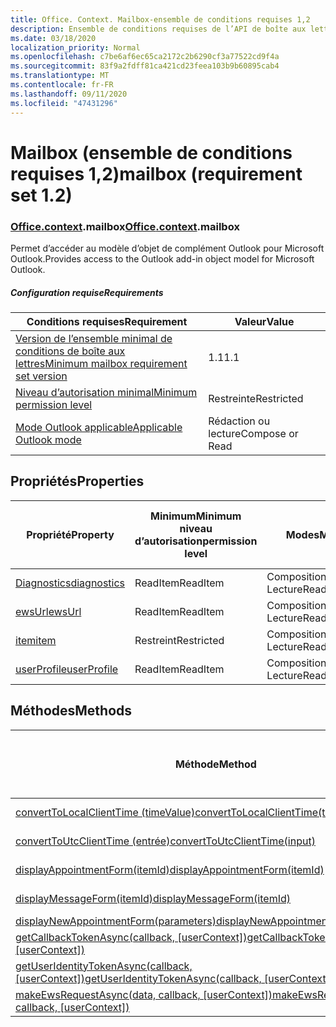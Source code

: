 ```yaml
---
title: Office. Context. Mailbox-ensemble de conditions requises 1,2
description: Ensemble de conditions requises de l’API de boîte aux lettres Outlook 1,2 du modèle objet boîte aux lettres.
ms.date: 03/18/2020
localization_priority: Normal
ms.openlocfilehash: c7be6af6ec65ca2172c2b6290cf3a77522cd9f4a
ms.sourcegitcommit: 83f9a2fdff81ca421cd23feea103b9b60895cab4
ms.translationtype: MT
ms.contentlocale: fr-FR
ms.lasthandoff: 09/11/2020
ms.locfileid: "47431296"
---
```

# <a name="mailbox-requirement-set-12"></a><span data-ttu-id="f2730-103">Mailbox (ensemble de conditions requises 1,2)</span><span class="sxs-lookup"><span data-stu-id="f2730-103">mailbox (requirement set 1.2)</span></span>

### <a name="officecontextmailbox"></a><span data-ttu-id="f2730-104">[Office](office.md)[.context](office.context.md).mailbox</span><span class="sxs-lookup"><span data-stu-id="f2730-104">[Office](office.md)[.context](office.context.md).mailbox</span></span>

<span data-ttu-id="f2730-105">Permet d’accéder au modèle d’objet de complément Outlook pour Microsoft Outlook.</span><span class="sxs-lookup"><span data-stu-id="f2730-105">Provides access to the Outlook add-in object model for Microsoft Outlook.</span></span>

##### <a name="requirements"></a><span data-ttu-id="f2730-106">Configuration requise</span><span class="sxs-lookup"><span data-stu-id="f2730-106">Requirements</span></span>

|<span data-ttu-id="f2730-107">Conditions requises</span><span class="sxs-lookup"><span data-stu-id="f2730-107">Requirement</span></span>| <span data-ttu-id="f2730-108">Valeur</span><span class="sxs-lookup"><span data-stu-id="f2730-108">Value</span></span>|
|---|---|
|[<span data-ttu-id="f2730-109">Version de l’ensemble minimal de conditions de boîte aux lettres</span><span class="sxs-lookup"><span data-stu-id="f2730-109">Minimum mailbox requirement set version</span></span>](../../requirement-sets/outlook-api-requirement-sets.md)| <span data-ttu-id="f2730-110">1.1</span><span class="sxs-lookup"><span data-stu-id="f2730-110">1.1</span></span>|
|[<span data-ttu-id="f2730-111">Niveau d’autorisation minimal</span><span class="sxs-lookup"><span data-stu-id="f2730-111">Minimum permission level</span></span>](../../../outlook/understanding-outlook-add-in-permissions.md)| <span data-ttu-id="f2730-112">Restreinte</span><span class="sxs-lookup"><span data-stu-id="f2730-112">Restricted</span></span>|
|[<span data-ttu-id="f2730-113">Mode Outlook applicable</span><span class="sxs-lookup"><span data-stu-id="f2730-113">Applicable Outlook mode</span></span>](../../../outlook/outlook-add-ins-overview.md#extension-points)| <span data-ttu-id="f2730-114">Rédaction ou lecture</span><span class="sxs-lookup"><span data-stu-id="f2730-114">Compose or Read</span></span>|

## <a name="properties"></a><span data-ttu-id="f2730-115">Propriétés</span><span class="sxs-lookup"><span data-stu-id="f2730-115">Properties</span></span>

| <span data-ttu-id="f2730-116">Propriété</span><span class="sxs-lookup"><span data-stu-id="f2730-116">Property</span></span> | <span data-ttu-id="f2730-117">Minimum</span><span class="sxs-lookup"><span data-stu-id="f2730-117">Minimum</span></span><br><span data-ttu-id="f2730-118">niveau d’autorisation</span><span class="sxs-lookup"><span data-stu-id="f2730-118">permission level</span></span> | <span data-ttu-id="f2730-119">Modes</span><span class="sxs-lookup"><span data-stu-id="f2730-119">Modes</span></span> | <span data-ttu-id="f2730-120">Type de retour</span><span class="sxs-lookup"><span data-stu-id="f2730-120">Return type</span></span> | <span data-ttu-id="f2730-121">Minimum</span><span class="sxs-lookup"><span data-stu-id="f2730-121">Minimum</span></span><br><span data-ttu-id="f2730-122">ensemble de conditions requises</span><span class="sxs-lookup"><span data-stu-id="f2730-122">requirement set</span></span> |
|---|---|---|---|:---:|
| [<span data-ttu-id="f2730-123">Diagnostics</span><span class="sxs-lookup"><span data-stu-id="f2730-123">diagnostics</span></span>](/javascript/api/outlook/office.mailbox?view=outlook-js-1.2&preserve-view=true#diagnostics) | <span data-ttu-id="f2730-124">ReadItem</span><span class="sxs-lookup"><span data-stu-id="f2730-124">ReadItem</span></span> | <span data-ttu-id="f2730-125">Composition</span><span class="sxs-lookup"><span data-stu-id="f2730-125">Compose</span></span><br><span data-ttu-id="f2730-126">Lecture</span><span class="sxs-lookup"><span data-stu-id="f2730-126">Read</span></span> | [<span data-ttu-id="f2730-127">Diagnostics</span><span class="sxs-lookup"><span data-stu-id="f2730-127">Diagnostics</span></span>](/javascript/api/outlook/office.diagnostics?view=outlook-js-1.2&preserve-view=true) | [<span data-ttu-id="f2730-128">1.1</span><span class="sxs-lookup"><span data-stu-id="f2730-128">1.1</span></span>](../requirement-set-1.1/outlook-requirement-set-1.1.md) |
| [<span data-ttu-id="f2730-129">ewsUrl</span><span class="sxs-lookup"><span data-stu-id="f2730-129">ewsUrl</span></span>](/javascript/api/outlook/office.mailbox?view=outlook-js-1.2&preserve-view=true#ewsurl) | <span data-ttu-id="f2730-130">ReadItem</span><span class="sxs-lookup"><span data-stu-id="f2730-130">ReadItem</span></span> | <span data-ttu-id="f2730-131">Composition</span><span class="sxs-lookup"><span data-stu-id="f2730-131">Compose</span></span><br><span data-ttu-id="f2730-132">Lecture</span><span class="sxs-lookup"><span data-stu-id="f2730-132">Read</span></span> | <span data-ttu-id="f2730-133">Chaîne</span><span class="sxs-lookup"><span data-stu-id="f2730-133">String</span></span> | [<span data-ttu-id="f2730-134">1.1</span><span class="sxs-lookup"><span data-stu-id="f2730-134">1.1</span></span>](../requirement-set-1.1/outlook-requirement-set-1.1.md) |
| [<span data-ttu-id="f2730-135">item</span><span class="sxs-lookup"><span data-stu-id="f2730-135">item</span></span>](office.context.mailbox.item.md) | <span data-ttu-id="f2730-136">Restreint</span><span class="sxs-lookup"><span data-stu-id="f2730-136">Restricted</span></span> | <span data-ttu-id="f2730-137">Composition</span><span class="sxs-lookup"><span data-stu-id="f2730-137">Compose</span></span><br><span data-ttu-id="f2730-138">Lecture</span><span class="sxs-lookup"><span data-stu-id="f2730-138">Read</span></span> | [<span data-ttu-id="f2730-139">Élément</span><span class="sxs-lookup"><span data-stu-id="f2730-139">Item</span></span>](/javascript/api/outlook/office.item?view=outlook-js-1.2&preserve-view=true) | [<span data-ttu-id="f2730-140">1.1</span><span class="sxs-lookup"><span data-stu-id="f2730-140">1.1</span></span>](../requirement-set-1.1/outlook-requirement-set-1.1.md) |
| [<span data-ttu-id="f2730-141">userProfile</span><span class="sxs-lookup"><span data-stu-id="f2730-141">userProfile</span></span>](/javascript/api/outlook/office.mailbox?view=outlook-js-1.2&preserve-view=true#userprofile) | <span data-ttu-id="f2730-142">ReadItem</span><span class="sxs-lookup"><span data-stu-id="f2730-142">ReadItem</span></span> | <span data-ttu-id="f2730-143">Composition</span><span class="sxs-lookup"><span data-stu-id="f2730-143">Compose</span></span><br><span data-ttu-id="f2730-144">Lecture</span><span class="sxs-lookup"><span data-stu-id="f2730-144">Read</span></span> | [<span data-ttu-id="f2730-145">Profil</span><span class="sxs-lookup"><span data-stu-id="f2730-145">UserProfile</span></span>](/javascript/api/outlook/office.userprofile?view=outlook-js-1.2&preserve-view=true) | [<span data-ttu-id="f2730-146">1.1</span><span class="sxs-lookup"><span data-stu-id="f2730-146">1.1</span></span>](../requirement-set-1.1/outlook-requirement-set-1.1.md) |

## <a name="methods"></a><span data-ttu-id="f2730-147">Méthodes</span><span class="sxs-lookup"><span data-stu-id="f2730-147">Methods</span></span>

| <span data-ttu-id="f2730-148">Méthode</span><span class="sxs-lookup"><span data-stu-id="f2730-148">Method</span></span> | <span data-ttu-id="f2730-149">Minimum</span><span class="sxs-lookup"><span data-stu-id="f2730-149">Minimum</span></span><br><span data-ttu-id="f2730-150">niveau d’autorisation</span><span class="sxs-lookup"><span data-stu-id="f2730-150">permission level</span></span> | <span data-ttu-id="f2730-151">Modes</span><span class="sxs-lookup"><span data-stu-id="f2730-151">Modes</span></span> | <span data-ttu-id="f2730-152">Minimum</span><span class="sxs-lookup"><span data-stu-id="f2730-152">Minimum</span></span><br><span data-ttu-id="f2730-153">ensemble de conditions requises</span><span class="sxs-lookup"><span data-stu-id="f2730-153">requirement set</span></span> |
|---|---|---|:---:|
| [<span data-ttu-id="f2730-154">convertToLocalClientTime (timeValue)</span><span class="sxs-lookup"><span data-stu-id="f2730-154">convertToLocalClientTime(timeValue)</span></span>](/javascript/api/outlook/office.mailbox?view=outlook-js-1.2&preserve-view=true#converttolocalclienttime-timevalue-) | <span data-ttu-id="f2730-155">ReadItem</span><span class="sxs-lookup"><span data-stu-id="f2730-155">ReadItem</span></span> | <span data-ttu-id="f2730-156">Composition</span><span class="sxs-lookup"><span data-stu-id="f2730-156">Compose</span></span><br><span data-ttu-id="f2730-157">Lecture</span><span class="sxs-lookup"><span data-stu-id="f2730-157">Read</span></span> | [<span data-ttu-id="f2730-158">1.1</span><span class="sxs-lookup"><span data-stu-id="f2730-158">1.1</span></span>](../requirement-set-1.1/outlook-requirement-set-1.1.md) |
| [<span data-ttu-id="f2730-159">convertToUtcClientTime (entrée)</span><span class="sxs-lookup"><span data-stu-id="f2730-159">convertToUtcClientTime(input)</span></span>](/javascript/api/outlook/office.mailbox?view=outlook-js-1.2&preserve-view=true#converttoutcclienttime-input-) | <span data-ttu-id="f2730-160">ReadItem</span><span class="sxs-lookup"><span data-stu-id="f2730-160">ReadItem</span></span> | <span data-ttu-id="f2730-161">Composition</span><span class="sxs-lookup"><span data-stu-id="f2730-161">Compose</span></span><br><span data-ttu-id="f2730-162">Lecture</span><span class="sxs-lookup"><span data-stu-id="f2730-162">Read</span></span> | [<span data-ttu-id="f2730-163">1.1</span><span class="sxs-lookup"><span data-stu-id="f2730-163">1.1</span></span>](../requirement-set-1.1/outlook-requirement-set-1.1.md) |
| [<span data-ttu-id="f2730-164">displayAppointmentForm(itemId)</span><span class="sxs-lookup"><span data-stu-id="f2730-164">displayAppointmentForm(itemId)</span></span>](/javascript/api/outlook/office.mailbox?view=outlook-js-1.2&preserve-view=true#displayappointmentform-itemid-) | <span data-ttu-id="f2730-165">ReadItem</span><span class="sxs-lookup"><span data-stu-id="f2730-165">ReadItem</span></span> | <span data-ttu-id="f2730-166">Composition</span><span class="sxs-lookup"><span data-stu-id="f2730-166">Compose</span></span><br><span data-ttu-id="f2730-167">Lecture</span><span class="sxs-lookup"><span data-stu-id="f2730-167">Read</span></span> | [<span data-ttu-id="f2730-168">1.1</span><span class="sxs-lookup"><span data-stu-id="f2730-168">1.1</span></span>](../requirement-set-1.1/outlook-requirement-set-1.1.md) |
| [<span data-ttu-id="f2730-169">displayMessageForm(itemId)</span><span class="sxs-lookup"><span data-stu-id="f2730-169">displayMessageForm(itemId)</span></span>](/javascript/api/outlook/office.mailbox?view=outlook-js-1.2&preserve-view=true#displaymessageform-itemid-) | <span data-ttu-id="f2730-170">ReadItem</span><span class="sxs-lookup"><span data-stu-id="f2730-170">ReadItem</span></span> | <span data-ttu-id="f2730-171">Composition</span><span class="sxs-lookup"><span data-stu-id="f2730-171">Compose</span></span><br><span data-ttu-id="f2730-172">Lecture</span><span class="sxs-lookup"><span data-stu-id="f2730-172">Read</span></span> | [<span data-ttu-id="f2730-173">1.1</span><span class="sxs-lookup"><span data-stu-id="f2730-173">1.1</span></span>](../requirement-set-1.1/outlook-requirement-set-1.1.md) |
| [<span data-ttu-id="f2730-174">displayNewAppointmentForm(parameters)</span><span class="sxs-lookup"><span data-stu-id="f2730-174">displayNewAppointmentForm(parameters)</span></span>](/javascript/api/outlook/office.mailbox?view=outlook-js-1.2&preserve-view=true#displaynewappointmentform-parameters-) | <span data-ttu-id="f2730-175">ReadItem</span><span class="sxs-lookup"><span data-stu-id="f2730-175">ReadItem</span></span> | <span data-ttu-id="f2730-176">Lecture</span><span class="sxs-lookup"><span data-stu-id="f2730-176">Read</span></span> | [<span data-ttu-id="f2730-177">1.1</span><span class="sxs-lookup"><span data-stu-id="f2730-177">1.1</span></span>](../requirement-set-1.1/outlook-requirement-set-1.1.md) |
| <span data-ttu-id="f2730-178">[getCallbackTokenAsync(callback, [userContext])](/javascript/api/outlook/office.mailbox?view=outlook-js-1.2&preserve-view=true#getcallbacktokenasync-callback--usercontext-)</span><span class="sxs-lookup"><span data-stu-id="f2730-178">[getCallbackTokenAsync(callback, [userContext])](/javascript/api/outlook/office.mailbox?view=outlook-js-1.2&preserve-view=true#getcallbacktokenasync-callback--usercontext-)</span></span> | <span data-ttu-id="f2730-179">ReadItem</span><span class="sxs-lookup"><span data-stu-id="f2730-179">ReadItem</span></span> | <span data-ttu-id="f2730-180">Composition</span><span class="sxs-lookup"><span data-stu-id="f2730-180">Compose</span></span><br><span data-ttu-id="f2730-181">Lecture</span><span class="sxs-lookup"><span data-stu-id="f2730-181">Read</span></span> | [<span data-ttu-id="f2730-182">1.3</span><span class="sxs-lookup"><span data-stu-id="f2730-182">1.3</span></span>](../requirement-set-1.3/outlook-requirement-set-1.3.md)<br>[<span data-ttu-id="f2730-183">1.1</span><span class="sxs-lookup"><span data-stu-id="f2730-183">1.1</span></span>](../requirement-set-1.1/outlook-requirement-set-1.1.md) |
| <span data-ttu-id="f2730-184">[getUserIdentityTokenAsync(callback, [userContext])](/javascript/api/outlook/office.mailbox?view=outlook-js-1.2&preserve-view=true#getuseridentitytokenasync-callback--usercontext-)</span><span class="sxs-lookup"><span data-stu-id="f2730-184">[getUserIdentityTokenAsync(callback, [userContext])](/javascript/api/outlook/office.mailbox?view=outlook-js-1.2&preserve-view=true#getuseridentitytokenasync-callback--usercontext-)</span></span> | <span data-ttu-id="f2730-185">ReadItem</span><span class="sxs-lookup"><span data-stu-id="f2730-185">ReadItem</span></span> | <span data-ttu-id="f2730-186">Composition</span><span class="sxs-lookup"><span data-stu-id="f2730-186">Compose</span></span><br><span data-ttu-id="f2730-187">Lecture</span><span class="sxs-lookup"><span data-stu-id="f2730-187">Read</span></span> | [<span data-ttu-id="f2730-188">1.1</span><span class="sxs-lookup"><span data-stu-id="f2730-188">1.1</span></span>](../requirement-set-1.1/outlook-requirement-set-1.1.md) |
| <span data-ttu-id="f2730-189">[makeEwsRequestAsync(data, callback, [userContext])](/javascript/api/outlook/office.mailbox?view=outlook-js-1.2&preserve-view=true#makeewsrequestasync-data--callback--usercontext-)</span><span class="sxs-lookup"><span data-stu-id="f2730-189">[makeEwsRequestAsync(data, callback, [userContext])](/javascript/api/outlook/office.mailbox?view=outlook-js-1.2&preserve-view=true#makeewsrequestasync-data--callback--usercontext-)</span></span> | <span data-ttu-id="f2730-190">ReadWriteMailbox</span><span class="sxs-lookup"><span data-stu-id="f2730-190">ReadWriteMailbox</span></span> | <span data-ttu-id="f2730-191">Composition</span><span class="sxs-lookup"><span data-stu-id="f2730-191">Compose</span></span><br><span data-ttu-id="f2730-192">Lecture</span><span class="sxs-lookup"><span data-stu-id="f2730-192">Read</span></span> | [<span data-ttu-id="f2730-193">1.1</span><span class="sxs-lookup"><span data-stu-id="f2730-193">1.1</span></span>](../requirement-set-1.1/outlook-requirement-set-1.1.md) |
